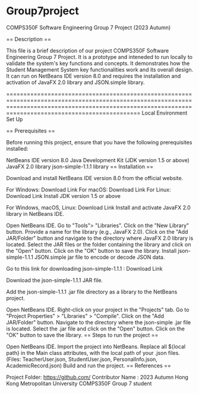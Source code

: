 # Group7project
COMPS350F Software Engineering Group 7 Project (2023 Autumn)

== Description ==

This file is a brief description of our project COMPS350F Software Engineering Group 7 Project. It is a prototype and inteneded to run locally to validate the system's key functions and concepts. It demonstrates how the Student Management System key functionalities work and its overall design. It can run on NetBeans IDE version 8.0 and requires the installation and activation of JavaFX 2.0 library and JSON.simple library.

========================================================================================================================================================================================================= Local Environment Set Up

== Prerequisites ==

Before running this project, ensure that you have the following prerequisites installed:

NetBeans IDE version 8.0
Java Development Kit (JDK version 1.5 or above)
JavaFX 2.0 library
json-simple-1.1.1 library
== Installation ==

Download and install NetBeans IDE version 8.0 from the official website.

For Windows: Download Link
For macOS: Download Link
For Linux: Download Link
Install JDK version 1.5 or above

For Windows, macOS, Linux: Download Link
Install and activate JavaFX 2.0 library in NetBeans IDE.

Open NetBeans IDE.
Go to "Tools"> "Libraries".
Click on the "New Library" button.
Provide a name for the library (e.g., JavaFX 2.0).
Click on the "Add JAR/Folder" button and navigate to the directory where JavaFX 2.0 library is located.
Select the JAR files or the folder containing the library and click on the "Open" button.
Click on the "OK" button to save the library.
Install json-simple-1.1.1 JSON.simple jar file to encode or decode JSON data.

Go to this link for downloading json-simple-1.1.1 : Download Link

Download the json-simple-1.1.1 JAR file.

Add the json-simple-1.1.1 .jar file directory as a library to the NetBeans project.

Open NetBeans IDE.
Right-click on your project in the "Projects" tab.
Go to "Project Properties" > "Libraries" > "Compile".
Click on the "Add JAR/Folder" button.
Navigate to the directory where the json-simple .jar file is located.
Select the .jar file and click on the "Open" button.
Click on the "OK" button to save the library.
== Steps to run the project ==

Open NetBeans IDE.
Import the project into NetBeans.
Replace all ${local path} in the Main class attributes, with the local path of your .json files. (Files: TeacherUser.json, StudentUser.json, PersonalInfo.json, AcademicRecord.json)
Build and run the project.
== References ==

Project Folder: https://github.com/
Contributor Name : 2023 Autumn Hong Kong Metropolitan University COMPS350F Group 7 student
